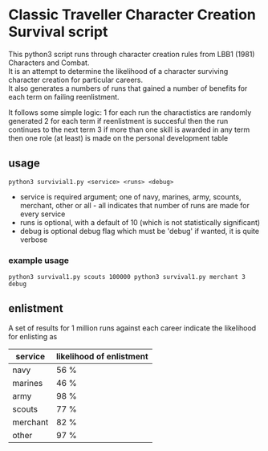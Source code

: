 # Classic Traveller Character Creation Survival script

This python3 script runs through character creation rules from LBB1 (1981) Characters and Combat.  
It is an attempt to determine the likelihood of a character surviving character creation for particular careers.  
It also generates a numbers of runs that gained a number of benefits for each term on failing reenlistment.  

It follows some simple logic:
1 for each run the charactistics are randomly generated
2 for each term if reenlistment is succesful then the run continues to the next term
3 if more than one skill is awarded in any term then one role (at least) is made on the personal development table

## usage
`python3 survivial1.py <service> <runs> <debug>`
* service is required argument; one of navy, marines, army, scounts, merchant, other or all - all indicates that number of runs are made for every service
* runs is optional, with a default of 10 (which is not statistically significant)
* debug is optional debug flag which must be 'debug' if wanted, it is quite verbose

### example usage
`
python3 survival1.py scouts 100000
python3 survival1.py merchant 3 debug
`

## enlistment
A set of results for 1 million runs against each career indicate the likelihood for enlisting as

| service | likelihood of enlistment |
| ------- | ------------------------ |
| navy | 56 % |
| marines | 46 % |
| army | 98 % |
| scouts | 77 % |
| merchant | 82 % |
| other | 97 % |
